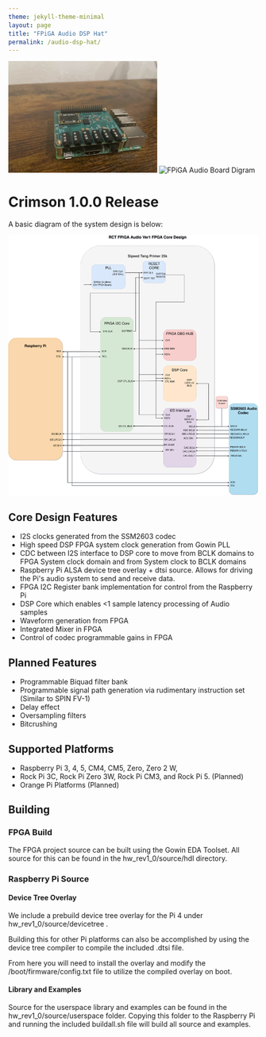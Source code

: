 ```yaml
---
theme: jekyll-theme-minimal
layout: page
title: "FPiGA Audio DSP Hat"
permalink: /audio-dsp-hat/
---
```




<img src="https://raw.githubusercontent.com/Radical-Computer-Technologies/FPiGA/refs/heads/main/images/audiodsphat/fpi.jpg" alt="FPiGA Audio Board" width="300" >

<img src="https://raw.githubusercontent.com/Radical-Computer-Technologies/FPiGA/bb083059dd13a0a5810db5b0d8b1854712e34e84/images/audiodsphat/FPiGA_diagram.svg " alt="FPiGA Audio Board Digram" width="400" >



# Crimson 1.0.0 Release

A basic diagram of the system design is below:

<img src="https://raw.githubusercontent.com/Radical-Computer-Technologies/FPiGA/refs/heads/main/images/audiodsphat/coredesign.png" alt="Core Design" width="600" >



## Core Design Features
* I2S clocks generated from the SSM2603 codec
* High speed DSP FPGA system clock generation from Gowin PLL
* CDC between I2S interface to DSP core to move from BCLK domains to FPGA System clock domain and from System clock to BCLK domains
* Raspberry Pi ALSA device tree overlay + dtsi source. Allows for driving the Pi's audio system to send and receive data.
* FPGA I2C Register bank implementation for control from the Raspberry Pi
* DSP Core which enables <1 sample latency processing of Audio samples
* Waveform generation from FPGA
* Integrated Mixer in FPGA
* Control of codec programmable gains in FPGA
## Planned Features
* Programmable Biquad filter bank
* Programmable signal path generation via rudimentary instruction set (Similar to SPIN FV-1)
* Delay effect
* Oversampling filters
* Bitcrushing


## Supported Platforms
* Raspberry Pi 3, 4, 5, CM4, CM5, Zero, Zero 2 W,
* Rock Pi 3C, Rock Pi Zero 3W, Rock Pi CM3, and Rock Pi 5. (Planned)
* Orange Pi Platforms (Planned)

## Building

### FPGA Build
The FPGA project source can be built using the Gowin EDA Toolset. All source for this can be found in the hw_rev1_0/source/hdl directory.

### Raspberry Pi Source

#### Device Tree Overlay
We include a prebuild device tree overlay for the Pi 4 under hw_rev1_0/source/devicetree . 

Building this for other Pi platforms can also be accomplished by using the device tree compiler to compile the included .dtsi file. 

From here you will need to install the overlay and modify the /boot/firmware/config.txt file to utilize the compiled overlay on boot.

#### Library and Examples
Source for the userspace library and examples can be found in the hw_rev1_0/source/userspace folder. Copying this folder to the Raspberry Pi and running the included 
buildall.sh file will build all source and examples.



